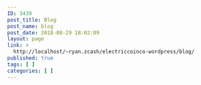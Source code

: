 ```yaml
---
ID: 3439
post_title: Blog
post_name: blog
post_date: 2018-08-29 18:02:09
layout: page
link: >
  http://localhost/~ryan.zcash/electriccoinco-wordpress/blog/
published: true
tags: [ ]
categories: [ ]
---
```

